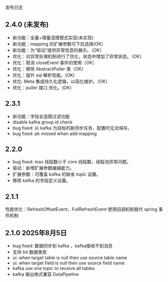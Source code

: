 发布日志

## 2.4.0 (未发布) 

- 新功能：全量+增量混摸模式实现(未实现)
- 新功能：mapping 的扩展参数可下拉选择(OK)
- 新功能：为“驱动”提供异常信息的展示。（OK）
- 优化：对异常处理机制进行了优化，状态中增加了异常状态。（OK）
- 优化：取消 closeEvent 事件的使用（OK）
- 优化：移除 AbstractPuller 类（OK）
- 优化：提升 sql 解析性能。(OK)
- 优化: Meta 集成持久化逻辑，以简化维护。（OK）
- 优化：puller 接口 优化。(OK)

## 2.3.1

- 新功能：字段全选既过滤功能
- disable kafka group.id check
- bug fixed: 以 kafka 为目标的新同步任务，配置时无法保存。
- bug fixed: pk missed when add mapping

## 2.2.0

- bug fixed: max 线程数小于 core 线程数，线程池异常问题。
- 驱动：新增扩展参数编辑能力。
- 扩展参数：可覆盖 kafka 的缺省 topic 设置。
- 移除 kafka 的字段定义设置。

## 2.1.1
性能优化：RefreshOffsetEvent，FullRefreshEvent 使用回调机制替代 spring 事件机制

## 2.1.0 2025年8月5日

- bug fixed: 数据同步到 kafka ，kafka接收不到消息
- 支持 bit 数据类型
- ui: when target table is null then use source table name
- ui: when target field is null then use source field name
- kafka use one topic to receive all tables
- kafka 输出格式兼容 DataPipeline
